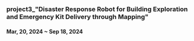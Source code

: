 ### project3_"Disaster Response Robot for Building Exploration and Emergency Kit Delivery through Mapping"
#### Mar, 20, 2024 ~ Sep 18, 2024
